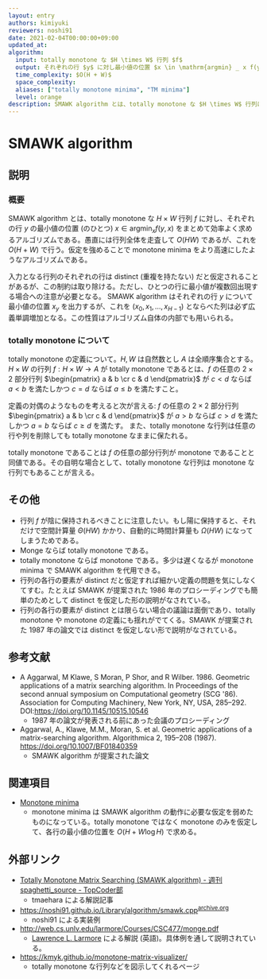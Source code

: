 ```yaml
---
layout: entry
authors: kimiyuki
reviewers: noshi91
date: 2021-02-04T00:00:00+09:00
updated_at:
algorithm:
  input: totally monotone な $H \times W$ 行列 $f$
  output: それぞれの行 $y$ に対し最小値の位置 $x \in \mathrm{argmin} _ x f(y, x)$
  time_complexity: $O(H + W)$
  space_complexity:
  aliases: ["totally monotone minima", "TM minima"]
  level: orange
description: SMAWK algorithm とは、totally monotone な $H \times W$ 行列に対しその各行の最小値を $O(H + W)$ で求めるアルゴリズムである。
---
```


# SMAWK algorithm

## 説明

### 概要

SMAWK algorithm とは、totally monotone な $H \times W$ 行列 $f$ に対し、それぞれの行 $y$ の最小値の位置 (のひとつ) $x \in \mathrm{argmin} _ x f(y, x)$ をまとめて効率よく求めるアルゴリズムである。愚直には行列全体を走査して $O(HW)$ であるが、これを $O(H + W)$ で行う。仮定を強めることで monotone minima をより高速にしたようなアルゴリズムである。

入力となる行列のそれぞれの行は distinct (重複を持たない) だと仮定されることがあるが、この制約は取り除ける。ただし、ひとつの行に最小値が複数回出現する場合への注意が必要となる。
SMAWK algorithm はそれぞれの行 $y$ について最小値の位置 $x_y$ を出力するが、これを $(x_0, x_1, \dots, x _ {H-1})$ とならべた列は必ず広義単調増加となる。この性質はアルゴリズム自体の内部でも用いられる。

### totally monotone について

totally monotone の定義について。$H, W$ は自然数とし $A$ は全順序集合とする。$H \times W$ の行列 $f : H \times W \to A$ が totally monotone であるとは、$f$ の任意の $2 \times 2$ 部分行列 $\begin{pmatrix} a & b \cr c & d \end{pmatrix}$ が $c \lt d$ ならば $a \lt b$ を満たしかつ $c = d$ ならば $a \le b$ を満たすこと。

定義の対偶のようなものを考えると次が言える: $f$ の任意の $2 \times 2$ 部分行列 $\begin{pmatrix} a & b \cr c & d \end{pmatrix}$ が $a \gt b$ ならば $c \gt d$ を満たしかつ $a = b$ ならば $c \ge d$ を満たす。
また、totally monotone な行列は任意の行や列を削除しても totally monotone なままに保たれる。

totally monotone であることは $f$ の任意の部分行列が monotone であることと同値である。その自明な場合として、totally monotone な行列は monotone な行列でもあることが言える。

## その他

-   行列 $f$ が陰に保持されるべきことに注意したい。もし陽に保持すると、それだけで空間計算量 $\Theta(HW)$ かかり、自動的に時間計算量も $\Omega(HW)$ になってしまうためである。
-   Monge ならば totally monotone である。
-   totally monotone ならば monotone である。多少は遅くなるが monotone minima で SMAWK algorithm を代用できる。
-   行列の各行の要素が distinct だと仮定すれば細かい定義の問題を気にしなくてすむ。たとえば SMAWK が提案された 1986 年のプロシーディングでも簡単のためとして distinct を仮定した形の説明がなされている。
-   行列の各行の要素が distinct とは限らない場合の議論は面倒であり、totally monotone や monotone の定義にも揺れがでてくる。SMAWK が提案された 1987 年の論文では distinct を仮定しない形で説明がなされている。

## 参考文献

-   A Aggarwal, M Klawe, S Moran, P Shor, and R Wilber. 1986. Geometric applications of a matrix searching algorithm. In Proceedings of the second annual symposium on Computational geometry (SCG '86). Association for Computing Machinery, New York, NY, USA, 285–292. DOI:<https://doi.org/10.1145/10515.10546>
    -   1987 年の論文が発表される前にあった会議のプロシーディング
-   Aggarwal, A., Klawe, M.M., Moran, S. et al. Geometric applications of a matrix-searching algorithm. Algorithmica 2, 195–208 (1987). <https://doi.org/10.1007/BF01840359>
    -   SMAWK algorithm が提案された論文


## 関連項目

-   [Monotone minima](/monotone-minima)
    -   monotone minima は SMAWK algorithm の動作に必要な仮定を弱めたものになっている。totally monotone ではなく monotone のみを仮定して、各行の最小値の位置を $O(H + W \log H)$ で求める。

## 外部リンク

-   [Totally Monotone Matrix Searching (SMAWK algorithm) - 週刊 spaghetti_source - TopCoder部](https://topcoder-g-hatena-ne-jp.jag-icpc.org/spaghetti_source/20120923/1348327542.html)
    -   <a class="handle">tmaehara</a> による解説記事
-   <https://noshi91.github.io/Library/algorithm/smawk.cpp><sup>[archive.org](https://web.archive.org/web/20210128162854/https://noshi91.github.io/Library/algorithm/smawk.cpp)</sup>
    -   <a class="handle">noshi91</a> による実装例
-   <http://web.cs.unlv.edu/larmore/Courses/CSC477/monge.pdf>
    -   [Lawrence L. Larmore](https://en.wikipedia.org/wiki/Lawrence_L._Larmore) による解説 (英語)。具体例を通して説明されている。
-   <https://kmyk.github.io/monotone-matrix-visualizer/>
    -   totally monotone な行列などを図示してくれるページ
